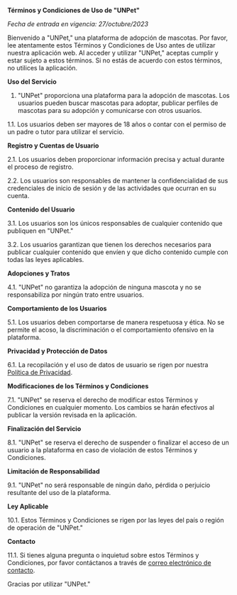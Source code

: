 **Términos y Condiciones de Uso de "UNPet"**

*Fecha de entrada en vigencia:  27/octubre/2023*

Bienvenido a "UNPet," una plataforma de adopción de mascotas. Por favor, lee atentamente estos Términos y Condiciones de Uso antes de utilizar nuestra aplicación web. Al acceder y utilizar "UNPet," aceptas cumplir y estar sujeto a estos términos. Si no estás de acuerdo con estos términos, no utilices la aplicación.

**Uso del Servicio**

1. "UNPet" proporciona una plataforma para la adopción de mascotas. Los usuarios pueden buscar mascotas para adoptar, publicar perfiles de mascotas para su adopción y comunicarse con otros usuarios.

1.1. Los usuarios deben ser mayores de 18 años o contar con el permiso de un padre o tutor para utilizar el servicio.

**Registro y Cuentas de Usuario**

2.1. Los usuarios deben proporcionar información precisa y actual durante el proceso de registro.

2.2. Los usuarios son responsables de mantener la confidencialidad de sus credenciales de inicio de sesión y de las actividades que ocurran en su cuenta.

**Contenido del Usuario**

3.1. Los usuarios son los únicos responsables de cualquier contenido que publiquen en "UNPet."

3.2. Los usuarios garantizan que tienen los derechos necesarios para publicar cualquier contenido que envíen y que dicho contenido cumple con todas las leyes aplicables.

**Adopciones y Tratos**

4.1. "UNPet" no garantiza la adopción de ninguna mascota y no se responsabiliza por ningún trato entre usuarios.

**Comportamiento de los Usuarios**

5.1. Los usuarios deben comportarse de manera respetuosa y ética. No se permite el acoso, la discriminación o el comportamiento ofensivo en la plataforma.

**Privacidad y Protección de Datos**

6.1. La recopilación y el uso de datos de usuario se rigen por nuestra [Política de Privacidad](/legal/privacy-policies).

**Modificaciones de los Términos y Condiciones**

7.1. "UNPet" se reserva el derecho de modificar estos Términos y Condiciones en cualquier momento. Los cambios se harán efectivos al publicar la versión revisada en la aplicación.

**Finalización del Servicio**

8.1. "UNPet" se reserva el derecho de suspender o finalizar el acceso de un usuario a la plataforma en caso de violación de estos Términos y Condiciones.

**Limitación de Responsabilidad**

9.1. "UNPet" no será responsable de ningún daño, pérdida o perjuicio resultante del uso de la plataforma.

**Ley Aplicable**

10.1. Estos Términos y Condiciones se rigen por las leyes del país o región de operación de "UNPet."

**Contacto**

11.1. Si tienes alguna pregunta o inquietud sobre estos Términos y Condiciones, por favor contáctanos a través de [correo electrónico de contacto](#unpet@gmail.com).

Gracias por utilizar "UNPet."
